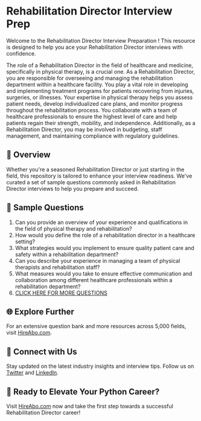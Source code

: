 # Rehabilitation Director Interview Prep

Welcome to the Rehabilitation Director Interview Preparation ! This resource is designed to help you ace your Rehabilitation Director interviews with confidence.

The role of a Rehabilitation Director in the field of healthcare and medicine, specifically in physical therapy, is a crucial one. As a Rehabilitation Director, you are responsible for overseeing and managing the rehabilitation department within a healthcare facility. You play a vital role in developing and implementing treatment programs for patients recovering from injuries, surgeries, or illnesses. Your expertise in physical therapy helps you assess patient needs, develop individualized care plans, and monitor progress throughout the rehabilitation process. You collaborate with a team of healthcare professionals to ensure the highest level of care and help patients regain their strength, mobility, and independence. Additionally, as a Rehabilitation Director, you may be involved in budgeting, staff management, and maintaining compliance with regulatory guidelines.

## 🚀 Overview

Whether you're a seasoned Rehabilitation Director or just starting in the field, this repository is tailored to enhance your interview readiness. We've curated a set of sample questions commonly asked in Rehabilitation Director interviews to help you prepare and succeed.

## 📝 Sample Questions

1. Can you provide an overview of your experience and qualifications in the field of physical therapy and rehabilitation?
2. How would you define the role of a rehabilitation director in a healthcare setting?
3. What strategies would you implement to ensure quality patient care and safety within a rehabilitation department?
4. Can you describe your experience in managing a team of physical therapists and rehabilitation staff?
5. What measures would you take to ensure effective communication and collaboration among different healthcare professionals within a rehabilitation department?
6. [CLICK HERE FOR MORE QUESTIONS](https://hireabo.com/job/2_2_10/Rehabilitation%20Director)

## 🌐 Explore Further

For an extensive question bank and more resources across 5,000 fields, visit [HireAbo.com](https://www.hireabo.com).

## 📱 Connect with Us

Stay updated on the latest industry insights and interview tips. Follow us on [Twitter](https://twitter.com/hireabo) and [LinkedIn](https://www.linkedin.com/in/hire-abo-3609972a8/).

## 🚀 Ready to Elevate Your Python Career?

Visit [HireAbo.com](https://www.hireabo.com) now and take the first step towards a successful Rehabilitation Director career!